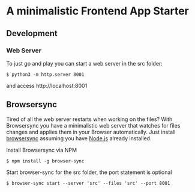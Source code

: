 # A minimalistic Frontend App Starter

## Development

### Web Server

To just go and play you can start a web server in the src folder:

```console
$ python3 -m http.server 8001
```

and access http://localhost:8001


## Browsersync

Tired of all the web server restarts when working on the files?
With Browsersync you have a minimalistic web server that watches for files changes and applies them in your Browser automatically.
Just install [browsersync](https://www.browsersync.io/) assuming you have [Node.js](https://nodejs.org/en) already installed.

Install Browsersync via NPM

```console
$ npm install -g browser-sync
```

Start browser-sync for the src folder, the port statement is optional

```console
$ browser-sync start --server 'src' --files 'src' --port 8001
```

